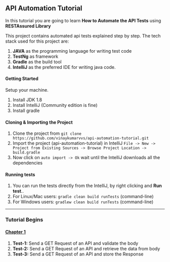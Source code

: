 ## API Automation Tutorial

In this tutorial you are going to learn <b>How to Automate the API Tests</b> using <b>RESTAssured Library</b>

This project contains automated api tests explained step by step. The tech stack used for this project are:
1. **JAVA** as the programming language for writing test code
2. **TestNg** as framework
3. **Gradle** as the build tool
4. **IntelliJ** as the preferred IDE for writing java code.

#### Getting Started
Setup your machine.
1. Install JDK 1.8
2. Install IntelliJ (Community edition is fine)
3. Install gradle

#### Cloning & Importing the Project
1. Clone the project from ```git clone https://github.com/vinaykumarvvs/api-automation-tutorial.git```
2. Import the project (api-automation-tutorial) in IntelliJ ```File -> New -> Project from Existing Sources -> Browse Project Location -> build.gradle```
3. Now click on ```auto import -> Ok``` wait until the IntelliJ downloads all the dependencies

#### Running tests
1. You can run the tests directly from the IntelliJ, by right clicking and **Run test**..
2. For Linux/Mac users: ```gradle clean build runTests``` (command-line)
3. For Windows users: ```gradlew clean build runTests``` (command-line)

---

### Tutorial Begins

#### [Chapter 1](https://github.com/vinaykumarvvs/api-automation-tutorial/tree/master/src/test/java/Chapters/Chapter01)
1. **Test-1:** Send a GET Request of an API and validate the body
2. **Test-2:** Send a GET Request of an API and retrieve the data from body
3. **Test-3:** Send a GET Request of an API and store the Response
